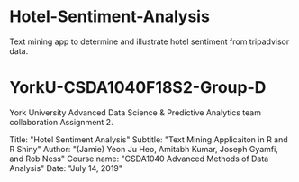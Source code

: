 # Hotel-Sentiment-Analysis
Text mining app to determine and illustrate hotel sentiment from tripadvisor data.

# YorkU-CSDA1040F18S2-Group-D
York University Advanced Data Science & Predictive Analytics team collaboration Assignment 2.

Title: "Hotel Sentiment Analysis" Subtitle: "Text Mining Applicaiton in R and R Shiny" Author: "(Jamie) Yeon Ju Heo, Amitabh Kumar, Joseph Gyamfi, and Rob Ness" Course name: "CSDA1040 Advanced Methods of Data Analysis" Date: "July 14, 2019"
